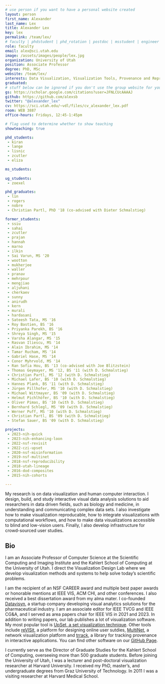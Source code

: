 ```yaml
---
# use person if you want to have a personal website created
layout: person
first_name: Alexander
last_name: Lex
title: Alexander Lex
key: lex
permalink: /team/lex/
# faculty | phdstudent | phd_rotation | postdoc | msstudent | engineer
role: faculty
email: alex@sci.utah.edu
image: /assets/images/people/lex.jpg
organization: University of Utah
position: Associate Professor
degree: PhD, MSc
website: /team/lex/
interests: Data Visualization, Visualization Tools, Provenance and Reproducibility, Evaluation, Life Science Applications
graduated:
# stuff below can be ignored if you don't use the group website for your private website
gs: https://scholar.google.com/citations?user=JFNLCUcAAAAJ
github: https://github.com/alexsb
twitter: "@alexander_lex"
cv: https://sci.utah.edu/~vdl/files/cv_alexander_lex.pdf
room: WEB 3887
office-hours: Fridays, 12:45-1:45pm

# flag used to determine whether to show teaching   
showteaching: true

phd_students:
 - kiran
 - lange
 - lisnic
 - zcutler
 - eliza

ms_students:
 
ug_students:
 - zoexel

phd_graduates:
 - lin
 - rogers
 - nobre
 - Christian Partl, PhD '18 (co-advised with Dieter Schmalstieg)

former_students:
 - ssiu
 - sahai
 - zcutler
 - prajan
 - hannah
 - marno
 - ilkin
 - Sai Varun, MS '20
 - wootton 
 - mukherjee
 - waller
 - pranav
 - mehrpour
 - mengjiao
 - aljuhani
 - cherkaev
 - sunny
 - anirudh
 - kern
 - murali
 - hardasani
 - Sateesh Tata, MS '16
 - Roy Bastien, BS '16
 - Priyanka Parekh, BS '16
 - Shreya Singh, MS '15
 - Varsha Alangar, MS '15
 - Rasvan Iliescu, MS '14
 - Alain Ibrahim, MS '14
 - Tamar Rucham, MS '14
 - Gabriel Hase, MS '14
 - Conor Myhrvold, MS '14
 - Ran Sofia Hou, BS '13 (co-advised with Joe Blitzstein)
 - Thomas Geymayer, MS '12, BS '11 (with D. Schmalstieg)
 - Christian Partl, MS '12 (with D. Schmalstieg)
 - Michael Lafer, BS '10 (with D. Schmalstieg)
 - Hannes Plank, BS '11 (with D. Schmalstieg)
 - Jürgen Pillhofer, MS '10 (with D. Schmalstieg)
 - Michael Wittmayer, BS '09 (with D. Schmalstieg)
 - Helmut Pichlhöfer, BS '10 (with D. Schmalstieg)
 - Oliver Pimas, BS '10 (with D. Schmalstieg)
 - Bernhard Schlegl, MS '09 (with D. Schmalstieg)
 - Werner Puff, MS '10 (with D. Schmalstieg)
 - Christian Partl, BS '09 (with D. Schmalstieg)
 - Stefan Sauer, BS '09 (with D. Schmalstieg)

projects:
 - 2023-nih-quick
 - 2023-nih-enhancing-loon
 - 2022-nsf-revisit
 - 2022-czi-upset
 - 2020-nsf-misinformation
 - 2019-nsf-multinet
 - 2018-nsf-reproducibility
 - 2018-utah-lineage
 - 2016-dod-composites
 - 2015-nih-cohorts

---
```


My research is on data visualization and human computer interaction. I design, build, and study interactive visual data analysis solutions to aid researchers in data driven fields, such as biology and medicine, in understanding and communicating complex data sets. I also investigate how to make visualization reproducable, how to integrate visualizations with computational workflows, and how to make data visualizations accessible to blind and low-vision users. Finally, I also develop infrastructure for crowd-sourced user studies.  

## Bio

I am an Associate Professor of Computer Science at the Scientific Computing and Imaging Institute and the Kahlert School of Computing at the University of Utah. I direct the Visualization Design Lab where we develop visualization methods and systems to help solve today’s scientific problems.

I am the recipient of an NSF CAREER award and multiple best paper awards or honorable mentions at IEEE VIS, ACM CHI, and other conferences. I also received a best dissertation award from my alma mater. I co-founded [Datavisyn](http://datavisyn.io), a startup company developing visual analytics solutions for the pharmaceutical industry. I am an associate editor for IEEE TVCG and IEEE CG\&A, and I served as area papers chair for IEEE VIS in 2021 and 2023. In addition to writing papers, our lab publishes a lot of visualization software. My most popular tool is [UpSet, a set visualization technique](http://upset.app/). Other tools include [reVISit](https://revisit.dev/), a platform for designing online user sutdies, [MultiNet](https://multinet.app/), a network visualization platform and [trrack](https://github.com/trrack/), a library for tracking provenance in interactive applications. You can find other software on our [GitHub Page](https://github.com/visdesignlab).

I currently serve as the Director of Graduate Studies for the Kahlert School of Computing, overseeing more than 500 graduate students. Before joining the University of Utah, I was a lecturer and post-doctoral visualization researcher at Harvard University. I received my PhD, master’s, and undergraduate degrees from Graz University of Technology. In 2011 I was a visiting researcher at Harvard Medical School.


